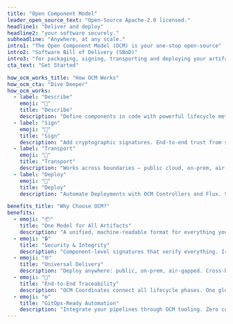 ```yaml
---
title: "Open Component Model"
leader_open_source_text: "Open-Source Apache-2.0 licensed."
headline1: "Deliver and deploy"
headline2: "your software securely."
subheadline: "Anywhere, at any scale."
intro1: "The Open Component Model (OCM) is your one-stop open-source"
intro2: "Software Bill of Delivery (SBoD)"
intro3: "for packaging, signing, transporting and deploying your artifacts – preserving end-to-end security, integrity and provenance."
cta_text: "Get Started"

how_ocm_works_title: "How OCM Works"
how_ocm_cta: "Dive Deeper"
how_ocm_works:
  - label: "Describe"
    emoji: "📝"
    title: "Describe"
    description: "Define components in code with powerful lifecycle metadata."
  - label: "Sign"
    emoji: "🔐"
    title: "Sign"
    description: "Add cryptographic signatures. End-to-end trust from source to deployment."
  - label: "Transport"
    emoji: "🚚"
    title: "Transport"
    description: "Works across boundaries — public cloud, on-prem, air-gapped. Tamper-proof."
  - label: "Deploy"
    emoji: "🚀"
    title: "Deploy"
    description: "Automate Deployments with OCM Controllers and Flux. Seamless GitOps."

benefits_title: "Why Choose OCM?"
benefits:
  - emoji: "📦"
    title: "One Model for All Artifacts"
    description: "A unified, machine-readable format for everything you deliver."
  - emoji: "🔒"
    title: "Security & Integrity"
    description: "Component-level signatures that verify everything. Ironclad provenance at every step."
  - emoji: "🌐"
    title: "Universal Delivery"
    description: "Deploy anywhere: public, on-prem, air-gapped. Cross-boundary transfers without compromise."
  - emoji: "🔗"
    title: "End-to-End Traceability"
    description: "OCM Coordinates connect all lifecycle phases. One global view for visibility from build to deployment."
  - emoji: "⚙️"
    title: "GitOps-Ready Automation"
    description: "Integrate your pipelines through OCM tooling. Zero custom code needed — just plug and play"
---
```

